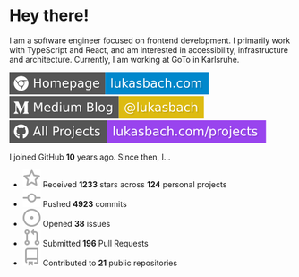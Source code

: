 # Hey there!

I am a software engineer focused on frontend development. I primarily work with TypeScript and React, and am interested in accessibility, infrastructure and architecture. Currently, I am working at GoTo in Karlsruhe.

[![Homepage](./icons/homepage.svg)](https://lukasbach.com)
[![Medium Blog](./icons/medium.svg)](https://medium.com/@lukasbach)
[![My Projects](./icons/projects.svg)](https://lukasbach.com/projects)

I joined GitHub **10** years ago. Since then, I...

- ![](./icons/star.svg) Received **1233** stars across **124** personal projects
- ![](./icons/commit.svg) Pushed **4923** commits
- ![](./icons/issues.svg) Opened **38** issues
- ![](./icons/pr.svg) Submitted **196** Pull Requests
- ![](./icons/repo.svg) Contributed to **21** public repositories
